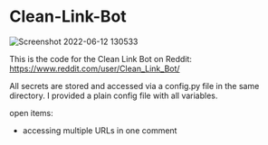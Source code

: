# Clean-Link-Bot
![Screenshot 2022-06-12 130533](https://user-images.githubusercontent.com/100680594/173242938-b013d8cc-f922-4ce9-8463-ba5b15ba5dae.png)

This is the code for the Clean Link Bot on Reddit: https://www.reddit.com/user/Clean_Link_Bot/

All secrets are stored and accessed via a config.py file in the same directory. I provided a plain config file with all variables.

open items:
  - accessing multiple URLs in one comment
